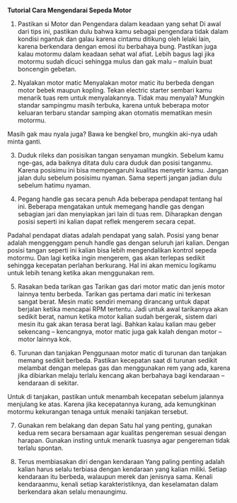 **Tutorial Cara Mengendarai Sepeda Motor**

1. Pastikan si Motor dan Pengendara dalam keadaan yang sehat
Di awal dari tips ini, pastikan dulu bahwa kamu sebagai pengendara tidak dalam kondisi ngantuk dan galau karena cintamu ditikung oleh lelaki lain, karena berkendara dengan emosi itu berbahaya bung. Pastikan juga kalau motormu dalam keadaan sehat wal afiat. Lebih bagus lagi jika motormu sudah dicuci sehingga mulus dan gak malu – maluin buat boncengin gebetan.

2. Nyalakan motor matic
Menyalakan motor matic itu berbeda dengan motor bebek maupun kopling. Tekan electric starter sembari kamu menarik tuas rem untuk menyalakannya. Tidak mau menyala? Mungkin standar sampingmu  masih terbuka, karena untuk beberapa motor keluaran terbaru standar samping akan otomatis mematikan mesin motormu. 

Masih gak mau nyala juga? Bawa ke bengkel bro, mungkin aki-nya udah minta ganti. 

3. Duduk rileks dan posisikan tangan senyaman mungkin. 
Sebelum kamu nge-gas, ada baiknya ditata dulu cara duduk dan posisi tanganmu. Karena posisimu ini bisa mempengaruhi kualitas menyetir kamu. Jangan jalan dulu sebelum posisimu nyaman. Sama seperti jangan jadian dulu sebelum hatimu nyaman. 

4. Pegang handle gas secara penuh
Ada beberapa pendapat tentang hal ini. Beberapa mengatakan untuk memegang handle gas dengan sebagian jari dan menyiapkan jari lain di tuas rem. Diharapkan dengan posisi seperti ini kalian dapat reflek mengerem secara cepat.

Padahal pendapat diatas adalah pendapat yang salah. Posisi yang benar adalah menggenggam penuh handle gas dengan seluruh jari kalian. Dengan posisi tangan seperti ini kalian bisa lebih mengendalikan kontrol sepeda motormu. Dan lagi ketika ingin mengerem, gas akan terlepas sedikit sehingga kecepatan perlahan berkurang. Hal ini akan memicu logikamu untuk lebih tenang ketika akan menggunakan rem. 

5. Rasakan beda tarikan gas
Tarikan gas dari motor matic dan jenis motor lainnya tentu berbeda. Tarikan gas pertama dari matic ini terkesan sangat berat. Mesin matic sendiri memang dirancang untuk dapat berjalan ketika mencapai RPM tertentu.  Jadi untuk awal tarikannya akan sedikit berat, namun ketika motor kalian sudah bergerak, sistem dari mesin itu gak akan terasa berat lagi. Bahkan kalau kalian mau geber sekencang – kencangnya, motor matic juga gak kalah dengan motor – motor lainnya kok. 

6. Turunan dan tanjakan
Penggunaan motor matic di turunan dan tanjakan memang sedikit berbeda. Pastikan kecepatan saat di turunan sedikit melambat dengan melepas gas dan menggunakan rem yang ada, karena jika dibiarkan melaju terlalu kencang akan berbahaya bagi kendaraan – kendaraan di sekitar. 

Untuk di tanjakan, pastikan untuk menambah kecepatan sebelum jalannya menjulang ke atas. Karena jika kecepatannya kurang, ada kemungkinan motormu kekurangan tenaga untuk menaiki tanjakan tersebut. 

7. Gunakan rem belakang dan depan
Satu hal yang penting, gunakan kedua rem secara bersamaan agar kualitas pengereman sesuai dengan harapan. Gunakan insting untuk menarik tuasnya agar pengereman tidak terlalu spontan. 

8. Terus membiasakan diri dengan kendaraan
Yang paling penting adalah kalian harus selalu terbiasa dengan kendaraan yang kalian miliki. Setiap kendaraan itu berbeda, walaupun merek dan jenisnya sama. Kenali kendaraanmu, kenali setiap karakteristiknya, dan keselamatan dalam berkendara akan selalu menaungimu.
